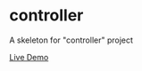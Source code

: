 controller
==========

A skeleton for "controller" project

[Live Demo](http://rntmdgus.github.io/controller)
